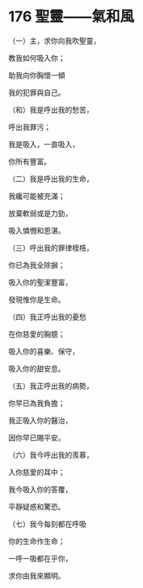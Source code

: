 # 176 聖靈——氣和風

（一）主，求你向我吹聖靈，

教我如何吸入你；

助我向你胸懷一傾

我的犯罪與自己。

（和）我是呼出我的愁苦，

呼出我罪污；

我是吸入，一直吸入，

你所有豐富。

（二）我是呼出我的生命，

我纔可能被充滿；

放棄軟弱或是力勁，

吸入憐憫和恩湛。

（三）呼出我的罪律桎梏，

你已為我全除摒；

吸入你的聖潔豐富，

發現惟你是生命。

（四）我正呼出我的憂愁

在你慈愛的胸臆；

吸入你的喜樂、保守，

吸入你的甜安息。

（五）我正呼出我的病勢，

你早已為我負擔；

我正吸入你的醫治，

因你早已賜平安。

（六）我今呼出我的羨慕，

入你慈愛的耳中；

我今吸入你的答覆，

平靜疑惑和驚恐。

（七）我今每刻都在呼吸

你的生命作生命；

一呼一吸都在乎你，

求你由我來顯明。

